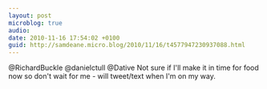 ```yaml
---
layout: post
microblog: true
audio: 
date: 2010-11-16 17:54:02 +0100
guid: http://samdeane.micro.blog/2010/11/16/t4577947230937088.html
---
```

@RichardBuckle @danielctull @Dative Not sure if I'll make it in time for food now so don't wait for me - will tweet/text when I'm on my way.
